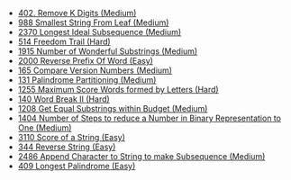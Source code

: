 - [402. Remove K Digits (Medium)](../Year/2024/April/402_Remove_K_Digits_(Medium).cpp)
- [988 Smallest String From Leaf (Medium)](../Year/2024/April/988_Smallest_String_From_Leaf_(Medium).cpp)
- [2370 Longest Ideal Subsequence (Medium)](../Year/2024/April/2370_Longest_Ideal_Subsequence_(Medium).cpp)
- [514 Freedom Trail (Hard)](../Year/2024/April/514_Freedom_Trail_(Hard).cpp)
- [1915 Number of Wonderful Substrings (Medium)](../Year/2024/April/1915_Number_Of_Wonderful_Substrings_(Medium).cpp)
- [2000 Reverse Prefix Of Word (Easy)](../Year/2024/May/2000_Reverse_Prefix_Of_Word_(Easy).cpp)
- [165 Compare Version Numbers (Medium)](../Year/2024/May/165_Compare_Version_Numbers_(Medium).cpp)
- [131 Palindrome Partitioning (Medium)](../Year/2024/May/131_Palindrome_Partitioning_(Medium).cpp)
- [1255 Maximum Score Words formed by Letters (Hard)](../Year/2024/May/1255_Maximum_Score_Words_Formed_By_Letters_(Hard).cpp)
- [140 Word Break II (Hard)](../Year/2024/May/140_Word_Break_II_(Hard).cpp)
- [1208 Get Equal Substrings within Budget (Medium)](../Year/2024/May/1208_Get_Equal_Substrings_within_Budget_(Medium).cpp)
- [1404 Number of Steps to reduce a Number in Binary Representation to One (Medium)](../Year/2024/May/1404_Number_of_Steps_to_reduce_a_number_in_binary_representation_to_one_(Medium).cpp)
- [3110 Score of a String (Easy)](../Year/2024/June/3110_Score_of_a_String_(Easy).cpp)
- [344 Reverse String (Easy)](../Year/2024/June/344_Reverse_String_(Easy).cpp)
- [2486 Append Character to String to make Subsequence (Medium)](../Year/2024/June/2486_Append_Characters_to_make_String_Subsequence_(Medium).cpp)
- [409 Longest Palindrome (Easy)](../Year/2024/June/409_Longest_Palindrome_(Easy).cpp)
